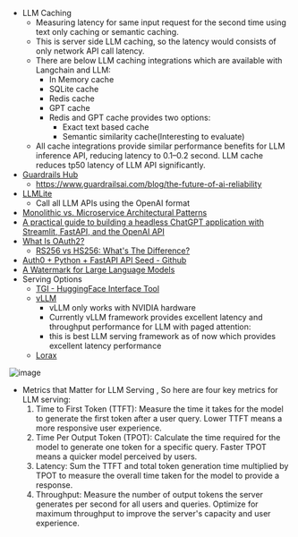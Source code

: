 - LLM Caching
  -    Measuring latency for same input request for the second time using text only caching or semantic caching.
  -    This is server side LLM caching, so the latency would consists of only network API call latency.
  -    There are below LLM caching integrations which are available with Langchain and LLM:
        -    In Memory cache
        -    SQLite cache
        -    Redis cache
        -    GPT cache
        -    Redis and GPT cache provides two options:
             - Exact text based cache
             - Semantic similarity cache(Interesting to evaluate)
  -    All cache integrations provide similar performance benefits for LLM inference API, reducing latency to 0.1–0.2 second. LLM cache reduces tp50 latency of LLM API significantly.  
- [Guardrails Hub](https://hub.guardrailsai.com/)
    -  https://www.guardrailsai.com/blog/the-future-of-ai-reliability
-  [LLMLite](https://github.com/BerriAI/litellm)
    -  Call all LLM APIs using the OpenAI format
-   [Monolithic vs. Microservice Architectural Patterns](https://towardsdatascience.com/anatomy-of-llm-based-chatbot-applications-monolithic-vs-microservice-architectural-patterns-77796216903e)
-   [A practical guide to building a headless ChatGPT application with Streamlit, FastAPI, and the OpenAI API](https://towardsdatascience.com/decoupled-frontend-backend-microservices-architecture-for-chatgpt-based-llm-chatbot-61637dc5c7ea)
-   [What Is OAuth2?](https://medium.com/fintechexplained/what-is-oauth2-cdf2cfd69309)
    -   [RS256 vs HS256: What's The Difference?](https://auth0.com/blog/rs256-vs-hs256-whats-the-difference/)
-   [Auth0 + Python + FastAPI API Seed - Github](https://github.com/auth0-blog/auth0-python-fastapi-sample/tree/main)
-   [A Watermark for Large Language Models](https://arxiv.org/abs/2301.10226)
-   Serving Options
      -    [TGI - HuggingFace Interface Tool](https://github.com/huggingface/text-generation-inference)
      -    [vLLM](https://github.com/vllm-project/vllm)
            -    vLLM only works with NVIDIA hardware
            -    Currently vLLM framework provides excellent latency and throughput performance for LLM with paged attention:
            -    this is best LLM serving framework as of now which provides excellent latency performance
      -    [Lorax](https://github.com/predibase/lorax)
 
![image](https://github.com/harirajeev/learn_LLMS/assets/13446418/6dd6726e-2dc3-4d1f-9476-6e4abfd308d9)

 
- Metrics that Matter for LLM Serving , So here are four key metrics for LLM serving:
    1. Time to First Token (TTFT): Measure the time it takes for the model to generate the first token after a user query. Lower TTFT means a more responsive user experience.
    2. Time Per Output Token (TPOT): Calculate the time required for the model to generate one token for a specific query. Faster TPOT means a quicker model perceived by users.
    3. Latency: Sum the TTFT and total token generation time multiplied by TPOT to measure the overall time taken for the model to provide a response.
    4. Throughput: Measure the number of output tokens the server generates per second for all users and queries. Optimize for maximum throughput to improve the server's capacity and user experience.
  
